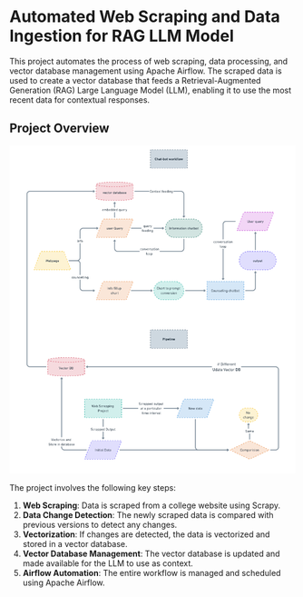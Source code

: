 # Automated Web Scraping and Data Ingestion for RAG LLM Model

This project automates the process of web scraping, data processing, and vector database management using Apache Airflow. The scraped data is used to create a vector database that feeds a Retrieval-Augmented Generation (RAG) Large Language Model (LLM), enabling it to use the most recent data for contextual responses.

## Project Overview

![](images/workflow.png)

The project involves the following key steps:

1. **Web Scraping**: Data is scraped from a college website using Scrapy.
2. **Data Change Detection**: The newly scraped data is compared with previous versions to detect any changes.
3. **Vectorization**: If changes are detected, the data is vectorized and stored in a vector database.
4. **Vector Database Management**: The vector database is updated and made available for the LLM to use as context.
5. **Airflow Automation**: The entire workflow is managed and scheduled using Apache Airflow.

